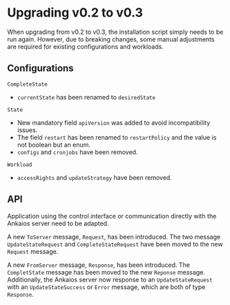# Upgrading v0.2 to v0.3

When upgrading from v0.2 to v0.3, the installation script simply needs to be run again. However, due to breaking changes, some manual adjustments are required for existing configurations and workloads.

## Configurations

`CompleteState`

* `currentState` has been renamed to `desiredState`

`State`

* New mandatory field `apiVersion` was added to avoid incompatibility issues.
* The field `restart` has been renamed to `restartPolicy` and the value is not boolean but an enum.
* `configs` and `cronjobs` have been removed.

`Workload`

* `accessRights` and `updateStrategy` have been removed.

## API

Application using the control interface or communication directly with the Ankaios server need to be adapted.

A new `ToServer` message, `Request`, has been introduced.
The two message `UpdateStateRequest` and `CompleteStateRequest` have been moved to the new `Request` message.

A new `FromServer` message, `Response`, has been introduced.
The `CompletState` message has been moved to the new `Reponse` message.
Additionally, the Ankaios server now response to an `UpdateStateRequest` with an `UpdateStateSuccess` or `Error` message,
which are both of type `Response`.
